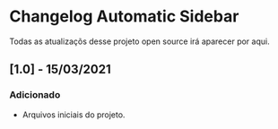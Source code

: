 # Changelog Automatic Sidebar
Todas as atualizaçõs desse projeto open source irá aparecer por aqui.


## [1.0] - 15/03/2021
### Adicionado
- Arquivos iniciais do projeto.

